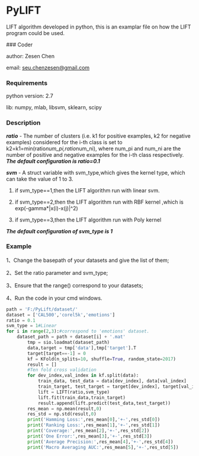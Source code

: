 # PyLIFT

LIFT algorithm developed in python, this is an examplar file on how the LIFT program could be used.

﻿### Coder

author: Zesen Chen

email: seu.chenzesen@gmail.com 

### Requirements

python version: 2.7

lib: numpy, mlab, libsvm, sklearn, scipy

### Description

***ratio*** - The number of clusters (i.e. k1 for positive examples, k2 for negative examples) considered for the i-th class is set to k2=k1=min(ratio*num_pi,ratio*num_ni), where num_pi and num_ni are the number of positive and negative examples for the i-th class respectively.
***The default configuration is ratio=0.1***

***svm*** - A struct variable with svm_type,which gives the kernel type, which can take the value of 1 to 3.
1) if svm_type==1,then the LIFT algorithm run with linear svm.

2) if svm_type==2,then the LIFT algorithm run with RBF kernel ,which is exp(-gamma*|x(i)-x(j)|^2)

3) if svm_type==3,then the LIFT algorithm run with Poly kernel

***The default configuration of svm_type is 1***

### Example

1、Change the basepath of your datasets and give the list of them;

2、Set the ratio parameter and svm_type;

3、Ensure that the range() correspond to your datasets;

4、Run the code in your cmd windows.

```python
path = 'F:/PyLift/dataset/'
dataset = ['CAL500','corel5k','emotions']
ratio = 0.1
svm_type = 1#Linear
for i in range(2,3):#correspond to 'emotions' dataset.
    dataset_path = path + dataset[i] + '.mat'
        tmp = sio.loadmat(dataset_path)
        data,target = tmp['data'],tmp['target'].T
        target[target==-1] = 0
        kf = KFold(n_splits=10, shuffle=True, random_state=2017)
        result = []
        #Ten fold cross validation
        for dev_index,val_index in kf.split(data):
            train_data, test_data = data[dev_index], data[val_index]
            train_target, test_target = target[dev_index], target[val_index]
            lift = LIFT(ratio,svm_type)
            lift.fit(train_data,train_target)
            result.append(lift.predict(test_data,test_target))     
        res_mean = np.mean(result,0)
        res_std = np.std(result,0)
        print('Hamming Loss:',res_mean[0],'+-',res_std[0])
        print('Ranking Loss:',res_mean[1],'+-',res_std[1])
        print('Coverage:',res_mean[2],'+-',res_std[2])
        print('One Error:',res_mean[3],'+-',res_std[3])
        print('Average Precision:',res_mean[4],'+-',res_std[4])
        print('Macro Averaging AUC:',res_mean[5],'+-',res_std[5])
```




